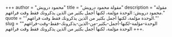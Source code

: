 +++
author = "محمود درويش"
title = "مقولة محمود درويش"
description = "مقولة محمود درويش: الوحدة مؤلمة، لكنها أجمل بكثير من الذين يذكرونك فقط وقت فراغهم."
quote = '''الوحدة مؤلمة، لكنها أجمل بكثير من الذين يذكرونك فقط وقت فراغهم.''' 
slug = "الوحدة-مؤلمة-لكنها-أجمل-بكثير-من-الذين-يذكرونك-فقط-وقت-فراغهم"
+++
الوحدة مؤلمة، لكنها أجمل بكثير من الذين يذكرونك فقط وقت فراغهم.
